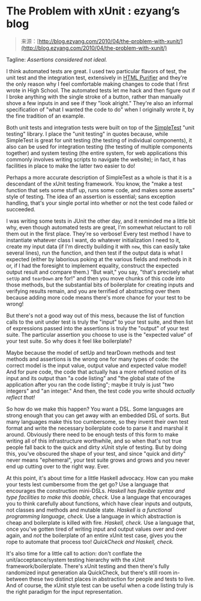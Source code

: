 <!--yml
category: 未分类
date: 2024-07-01 18:18:23
-->

# The Problem with xUnit : ezyang’s blog

> 来源：[http://blog.ezyang.com/2010/04/the-problem-with-xunit/](http://blog.ezyang.com/2010/04/the-problem-with-xunit/)

Tagline: *Assertions considered not ideal.*

I think automated tests are great. I used two particular flavors of test, the unit test and the integration test, extensively in [HTML Purifier](http://htmlpurifier.org) and they're the only reason why I feel comfortable making changes to code that I first wrote in High School. The automated tests let me hack and then figure out if I broke anything with the single stroke of a button, rather than manually shove a few inputs in and see if they "look alright." They're also an informal specification of "what I wanted the code to do" when I originally wrote it, by the fine tradition of an example.

Both unit tests and integration tests were built on top of the [SimpleTest](http://simpletest.org/) "unit testing" library. I place the "unit testing" in quotes because, while SimpleTest is great for unit testing (the testing of individual components), it also can be used for integration testing (the testing of multiple components together) and system testing (the entire system, for web applications this commonly involves writing scripts to navigate the website); in fact, it has facilities in place to make the latter two easier to do!

Perhaps a more accurate description of SimpleTest as a whole is that it is a descendant of the xUnit testing framework. You know, the "make a test function that sets some stuff up, runs some code, and makes some asserts" style of testing. The idea of an assertion is essential; sans exception handling, that's your single portal into whether or not the test code failed or succeeded.

I was writing some tests in JUnit the other day, and it reminded me a little bit why, even though automated tests are great, I'm somewhat reluctant to roll them out in the first place. They're so verbose! Every test method I have to instantiate whatever class I want, do whatever initialization I need to it, create my input data (if I'm directly building it with `new`, this can easily take several lines), run the function, and then test if the output data is what I expected (either by laborious poking at the various fields and methods in it or, if I had the foresight to implement equality, construct the expected output result and compare them.) "But wait," you say, "that's precisely what `setUp` and `tearDown` are for!" and then you move chunks of this code into those methods, but the substantial bits of boilerplate for creating inputs and verifying results remain, and you are terrified of abstracting over them because adding more code means there's more chance for your test to be wrong!

But there's not a good way out of this mess, because the list of function calls to the unit under test is truly the "input" to your test suite, and then list of expressions passed into the assertions is truly the "output" of your test suite. The particular assertion you choose to use is the "expected value" of your test suite. So why does it feel like boilerplate?

Maybe because the model of setUp and tearDown methods and test methods and assertions is the wrong one for many types of code: the correct model is the input value, output value and expected value model! And for pure code, the code that actually has a more refined notion of its input and its output than "a code listing" and "the global state of the application after you ran the code listing"; maybe it truly is just "two integers" and "an integer." And then, the test code you write should *actually reflect that!*

So how do we make this happen? You want a DSL. Some languages are strong enough that you can get away with an embedded DSL of sorts. But many languages make this too cumbersome, so they invent their own test format and write the necessary boilerplate code to parse it and marshal it around. Obviously there need to be enough tests of this form to make writing all of this infrastructure worthwhile, and so when that's not true people fall back to the quick and dirty xUnit style of testing. But by doing this, you've obscured the shape of your test, and since "quick and dirty" never means "ephemeral", your test suite grows and grows and you never end up cutting over to the right way. Ever.

At this point, it's about time for a little Haskell advocacy. How can you make your tests lest cumbersome from the get go? Use a language that encourages the construction mini-DSLs. *Haskell has flexible syntax and type facilities to make this doable, check.* Use a language that encourages you to think carefully about functions, which have clear inputs and outputs, not classes and methods and mutable state. *Haskell is a functional programming language, check.* Use a language in which abstraction is cheap and boilerplate is killed with fire. *Haskell, check.* Use a language that, once you've gotten tired of writing input and output values over and over again, and *not* the boilerplate of an entire xUnit test case, gives you the rope to automate that process too! *QuickCheck and Haskell, check.*

It's also time for a little call to action: don't conflate the unit/acceptance/system testing hierarchy with the xUnit framework/boilerplate. There's xUnit testing and then there's fully randomized input generation ala QuickCheck, but there's still room in-between these two distinct places in abstraction for people and tests to live. And of course, the xUnit style test can be useful when a code listing truly is the right paradigm for the input representation.